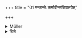 +++
title = "01 मन्त्रान्तेः कर्मादीन्सन्निपातयेत्"

+++

<details><summary>Müller</summary>

One ought to let the beginnings of a sacrificial act coincide with the end of the Mantras.

#####  Commentary

The mantra which indicates the nature and purpose of a sacrificial act should come first, and as soon as it has been finished the act should follow. See Katy. I, 3, 5.
</details>

<details><summary>थिते</summary>

मन्त्रान्तेः कर्मादीन्सन्निपातयेत् १
</details>
